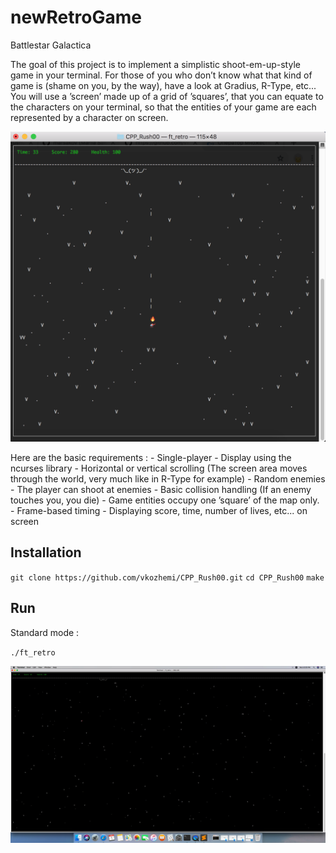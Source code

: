# newRetroGame
Battlestar Galactica

The goal of this project is to implement a simplistic shoot-em-up-style game in your terminal. For those of you who don’t know what that kind of game is (shame on you, by the way), have a look at Gradius, R-Type, etc...
You will use a ’screen’ made up of a grid of ’squares’, that you can equate to the characters on your terminal, so that the entities of your game are each represented by a character on screen.

![Image alt](https://github.com/vkozhemi/CPP_Rush00/raw/master/img/1.png)

Here are the basic requirements :
	- Single-player
	- Display using the ncurses library
	- Horizontal or vertical scrolling (The screen area moves through the world, very much like in R-Type for example)
	- Random enemies
	- The player can shoot at enemies
	- Basic collision handling (If an enemy touches you, you die)
	- Game entities occupy one ’square’ of the map only.
	- Frame-based timing
	- Displaying score, time, number of lives, etc... on screen

## Installation

`git clone https://github.com/vkozhemi/CPP_Rush00.git`
`cd CPP_Rush00`
`make`

## Run

Standard mode : 

`./ft_retro`


![Image alt](https://github.com/vkozhemi/CPP_Rush00/raw/master/img/2.gif)

